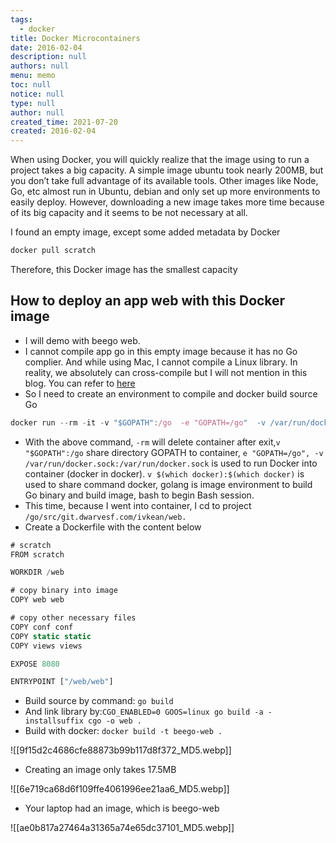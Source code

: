 ```yaml
---
tags: 
  - docker
title: Docker Microcontainers
date: 2016-02-04
description: null
authors: null
menu: memo
toc: null
notice: null
type: null
author: null
created_time: 2021-07-20
created: 2016-02-04
---
```


When using Docker, you will quickly realize that the image using to run a project takes a big capacity. A simple image ubuntu took nearly 200MB, but you don’t take full advantage of its available tools. Other images like Node, Go, etc almost run in Ubuntu, debian and only set up more environments to easily deploy. However, downloading a new image takes more time because of its big capacity and it seems to be not necessary at all.


I found an empty image, except some added metadata by Docker

```javascript
docker pull scratch
```

Therefore, this Docker image has the smallest capacity

## How to deploy an app web with this Docker image

* I will demo with beego web.
* I cannot compile app go in this empty image because it has no Go complier. And while using Mac, I cannot compile a Linux library. In reality, we absolutely can cross-compile but I will not mention in this blog. You can refer to [here](https://golang.org/doc/install/source#environment)
* So I need to create an environment to compile and docker build source Go

```javascript
docker run --rm -it -v "$GOPATH":/go  -e "GOPATH=/go"  -v /var/run/docker.sock:/var/run/docker.sock -v $(which docker):$(which docker) golang bash
```

* With the above command, `-rm` will delete container after exit,`v "$GOPATH":/go` share directory GOPATH to container, `e "GOPATH=/go", -v /var/run/docker.sock:/var/run/docker.sock` is used to run Docker into container (docker in docker). `v $(which docker):$(which docker)` is used to share command docker, golang is image environment to build Go binary and build image, bash to begin Bash session.
* This time, because I went into container, I cd to project `/go/src/git.dwarvesf.com/ivkean/web.`
* Create a Dockerfile with the content below

```javascript
# scratch
FROM scratch

WORKDIR /web

# copy binary into image
COPY web web

# copy other necessary files
COPY conf conf
COPY static static
COPY views views

EXPOSE 8080

ENTRYPOINT ["/web/web"]
```



* Build source by command: `go build`
* And link library by:`CGO_ENABLED=0 GOOS=linux go build -a -installsuffix cgo -o web .`
* Build with docker: `docker build -t beego-web .`

![[9f15d2c4686cfe88873b99b117d8f372_MD5.webp]]



* Creating an image only takes 17.5MB

![[6e719ca68d6f109ffe4061996ee21aa6_MD5.webp]]



* Your laptop had an image, which is beego-web

![[ae0b817a27464a31365a74e65dc37101_MD5.webp]]
